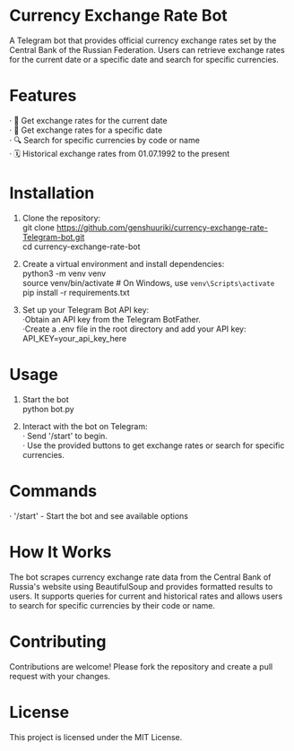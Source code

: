 # Currency Exchange Rate Bot
A Telegram bot that provides official currency exchange rates set by the Central Bank of the Russian Federation. Users can retrieve exchange rates for the current date or a specific date and search for specific currencies.

# Features
· 📅 Get exchange rates for the current date<br>
· 📅 Get exchange rates for a specific date<br>
· 🔍 Search for specific currencies by code or name<br>
· 🗓️ Historical exchange rates from 01.07.1992 to the present

# Installation
1. Clone the repository:<br>
  git clone https://github.com/genshuuriki/currency-exchange-rate-Telegram-bot.git<br>
  cd currency-exchange-rate-bot<br>

2. Create a virtual environment and install dependencies:<br>
  python3 -m venv venv<br>
  source venv/bin/activate  # On Windows, use `venv\Scripts\activate`<br>
  pip install -r requirements.txt

3. Set up your Telegram Bot API key:<br>
  ·Obtain an API key from the Telegram BotFather.<br>
  ·Create a .env file in the root directory and add your API key:<br>
    API_KEY=your_api_key_here

# Usage
1. Start the bot<br>
   python bot.py

2. Interact with the bot on Telegram:<br>
  · Send '/start' to begin.<br>
  · Use the provided buttons to get exchange rates or search for specific currencies.

# Commands
  · '/start' - Start the bot and see available options

# How It Works
The bot scrapes currency exchange rate data from the Central Bank of Russia's website using BeautifulSoup and provides formatted results to users. It supports queries for current and historical rates and allows users to search for specific currencies by their code or name.

# Contributing
Contributions are welcome! Please fork the repository and create a pull request with your changes.

# License
This project is licensed under the MIT License.
